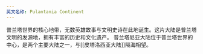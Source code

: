 ```yaml
---
英文名称: Pulantania Continent
---
```

普兰塔世界的核心地带，无数英雄故事与文明史诗在此地诞生。这片大陆是普兰塔文明的发源地，拥有丰富的历史和文化遗产。 普兰塔尼亚大陆位于普兰塔世界的中心，是两个主要大陆之一，与[[皮塔洛西亚大陆]]隔海相望。

